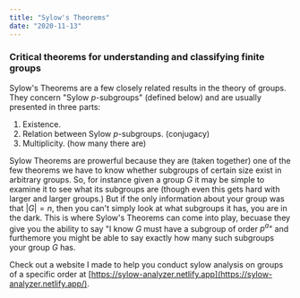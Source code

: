 ```yaml
---
title: "Sylow's Theorems"
date: "2020-11-13"
---
```


### Critical theorems for understanding and classifying finite groups

Sylow's Theorems are a few closely related results in the theory of groups. They concern "Sylow $p$-subgroups" (defined below) and are usually presented in three parts:

1. Existence.
2. Relation between Sylow $p$-subgroups. (conjugacy)
3. Multiplicity. (how many there are)

Sylow Theorems are prowerful because they are (taken together) one of the few theorems we have to know whether subgroups of certain size exist in arbitrary groups. So, for instance given a group $G$ it may be simple to examine it to see what its subgroups are (though even this gets hard with larger and larger groups.) But if the only information about your group was that $|G| = n,$ then you can't simply look at what subgroups it has, you are in the dark. This is where Sylow's Theorems can come into play, becuase they give you the ability to say "I know $G$ must have a subgroup of order $p^a$" and furthemore you might be able to say exactly how many such subgroups your group $G$ has.

Check out a website I made to help you conduct sylow analysis on groups of a specific order at [https://sylow-analyzer.netlify.app](https://sylow-analyzer.netlify.app/).
